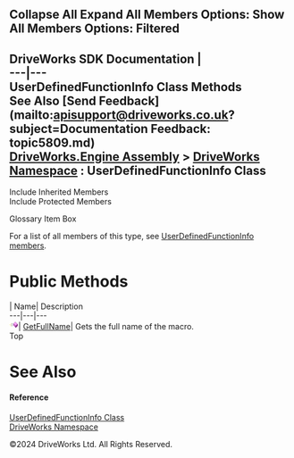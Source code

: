        

 Collapse All Expand All  Members Options: Show All  Members Options: Filtered   
---  
DriveWorks SDK Documentation  |   
---|---  
UserDefinedFunctionInfo Class Methods   
See Also [Send Feedback](mailto:apisupport@driveworks.co.uk?subject=Documentation Feedback: topic5809.md)  
[DriveWorks.Engine Assembly](topic2156.md) > [DriveWorks Namespace](topic2159.md) : UserDefinedFunctionInfo Class  
---  
  
Include Inherited Members    
Include Protected Members    


Glossary Item Box

For a list of all members of this type, see [UserDefinedFunctionInfo members](topic5810.md).

# Public Methods

| Name| Description  
---|---|---  
![Public Method](dotnetimages/publicMethod.gif)| [GetFullName](topic5815.md)| Gets the full name of the macro.   
Top

# See Also

#### Reference

[UserDefinedFunctionInfo Class](topic5809.md)   
[DriveWorks Namespace](topic2159.md)

©2024 DriveWorks Ltd. All Rights Reserved.
